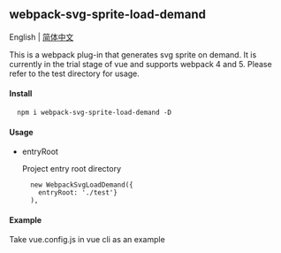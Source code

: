 ## webpack-svg-sprite-load-demand

English | [简体中文](./README_CN.md)

This is a webpack plug-in that generates svg sprite on demand. It is currently in the trial stage of vue and supports webpack 4 and 5. Please refer to the test directory for usage.

#### Install

  ```
    npm i webpack-svg-sprite-load-demand -D
  ```

#### Usage

- entryRoot 

  Project entry root directory

  ```
    new WebpackSvgLoadDemand({
      entryRoot: './test'}
    ),
  ```


#### Example

  Take vue.config.js in vue cli as an example


